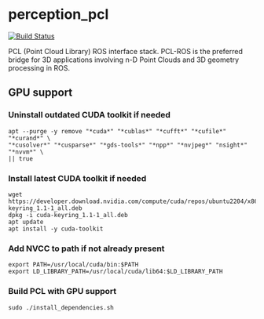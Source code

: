 # perception_pcl

[![Build Status](https://travis-ci.org/ros-perception/perception_pcl.svg?branch=melodic-devel)](https://travis-ci.org/ros-perception/perception_pcl)

PCL (Point Cloud Library) ROS interface stack. PCL-ROS is the preferred
bridge for 3D applications involving n-D Point Clouds and 3D geometry
processing in ROS.

## GPU support

### Uninstall outdated CUDA toolkit if needed
    apt --purge -y remove "*cuda*" "*cublas*" "*cufft*" "*cufile*" "*curand*" \
    "*cusolver*" "*cusparse*" "*gds-tools*" "*npp*" "*nvjpeg*" "nsight*" "*nvvm*" \
    || true

### Install latest CUDA toolkit if needed
    wget https://developer.download.nvidia.com/compute/cuda/repos/ubuntu2204/x86_64/cuda-keyring_1.1-1_all.deb
    dpkg -i cuda-keyring_1.1-1_all.deb
    apt update
    apt install -y cuda-toolkit

### Add NVCC to path if not already present
    export PATH=/usr/local/cuda/bin:$PATH
    export LD_LIBRARY_PATH=/usr/local/cuda/lib64:$LD_LIBRARY_PATH

### Build PCL with GPU support
    sudo ./install_dependencies.sh